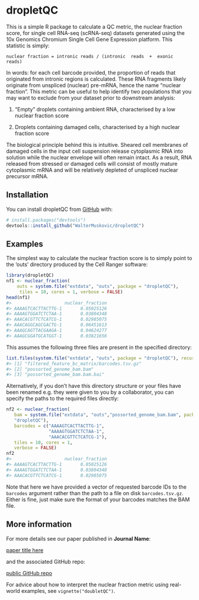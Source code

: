 
<!-- README.md is generated from README.Rmd. Please edit that file -->

# dropletQC

<!-- badges: start -->
<!-- badges: end -->

This is a simple R package to calculate a QC metric, the nuclear
fraction score, for single cell RNA-seq (scRNA-seq) datasets generated
using the 10x Genomics Chromium Single Cell Gene Expression platform.
This statistic is simply:

    nuclear fraction = intronic reads / (intronic  reads  +  exonic  reads)

In words: for each cell barcode provided, the proportion of reads that
originated from intronic regions is calculated. These RNA fragments
likely originate from unspliced (nuclear) pre-mRNA, hence the name
“nuclear fraction”. This metric can be useful to help identify two
populations that you may want to exclude from your dataset prior to
downstream analysis:

1.  “Empty” droplets containing ambient RNA, characterised by a low
    nuclear fraction score

2.  Droplets containing damaged cells, characterised by a high nuclear
    fraction score

The biological principle behind this is intuitive. Sheared cell
membranes of damaged cells in the input cell suspension release
cytoplasmic RNA into solution while the nuclear envelope will often
remain intact. As a result, RNA released from stressed or damaged cells
will consist of mostly mature cytoplasmic mRNA and will be relatively
depleted of unspliced nuclear precursor mRNA.

## Installation

You can install dropletQC from [GitHub](https://github.com/) with:

``` r
# install.packages("devtools")
devtools::install_github("WalterMuskovic/dropletQC")
```

## Examples

The simplest way to calculate the nuclear fraction score is to simply
point to the ‘outs’ directory produced by the Cell Ranger software:

``` r
library(dropletQC)
nf1 <- nuclear_fraction(
    outs = system.file("extdata", "outs", package = "dropletQC"),
     tiles = 10, cores = 1, verbose = FALSE)
head(nf1)
#>                    nuclear_fraction
#> AAAAGTCACTTACTTG-1       0.05025126
#> AAAAGTGGATCTCTAA-1       0.03804348
#> AAACACGTTCTCATCG-1       0.02985075
#> AAACAGGCAGCGACTG-1       0.06451613
#> AAAGCAGTTACGAAGA-1       0.04624277
#> AAAGCGGATGCATGGT-1       0.03821656
```

This assumes the following three files are present in the specified
directory:

``` r
list.files(system.file("extdata", "outs", package = "dropletQC"), recursive = TRUE)
#> [1] "filtered_feature_bc_matrix/barcodes.tsv.gz"
#> [2] "possorted_genome_bam.bam"                  
#> [3] "possorted_genome_bam.bam.bai"
```

Alternatively, if you don’t have this directory structure or your files
have been renamed e.g. they were given to you by a collaborator, you can
specify the paths to the required files directly:

``` r
nf2 <- nuclear_fraction(
   bam = system.file("extdata", "outs","possorted_genome_bam.bam", package =
   "dropletQC"),
   barcodes = c("AAAAGTCACTTACTTG-1",
                "AAAAGTGGATCTCTAA-1",
                "AAACACGTTCTCATCG-1"),
   tiles = 10, cores = 1,
   verbose = FALSE)
nf2
#>                    nuclear_fraction
#> AAAAGTCACTTACTTG-1       0.05025126
#> AAAAGTGGATCTCTAA-1       0.03804348
#> AAACACGTTCTCATCG-1       0.02985075
```

Note that here we have provided a vector of requested barcode IDs to the
`barcodes` argument rather than the path to a file on disk
`barcodes.tsv.gz`. Either is fine, just make sure the format of your
barcodes matches the BAM file.

## More information

For more details see our paper published in **Journal Name**:

[paper title here](https://www.google.com)

and the associated GitHub repo:

[public GitHub repo](https://www.google.com)

For advice about how to interpret the nuclear fraction metric using
real-world examples, see `vignette("doubletQC")`.
